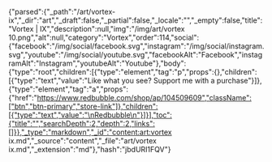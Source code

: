 {"parsed":{"_path":"/art/vortex-ix","_dir":"art","_draft":false,"_partial":false,"_locale":"","_empty":false,"title":"Vortex | IX","description":null,"img":"/img/art/vortex 10.png","alt":null,"category":"Vortex","order":114,"social":{"facebook":"/img/social/facebook.svg","instagram":"/img/social/instagram.svg","youtube":"/img/social/youtube.svg","facebookAlt":"Facebook","instagramAlt":"Instagram","youtubeAlt":"Youtube"},"body":{"type":"root","children":[{"type":"element","tag":"p","props":{},"children":[{"type":"text","value":"Like what you see? Support me with a purchase"}]},{"type":"element","tag":"a","props":{"href":"https://www.redbubble.com/shop/ap/104509609","className":["btn","btn-primary","store-link"]},"children":[{"type":"text","value":"\nRedbubble\n"}]}],"toc":{"title":"","searchDepth":2,"depth":2,"links":[]}},"_type":"markdown","_id":"content:art:vortex ix.md","_source":"content","_file":"art/vortex ix.md","_extension":"md"},"hash":"jbdURI1FQV"}